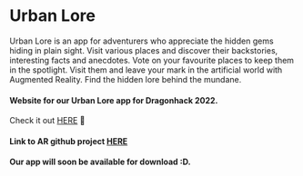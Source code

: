# Urban Lore
Urban Lore is an app for adventurers who appreciate the hidden gems hiding in plain sight. Visit various places and discover their backstories, interesting facts and anecdotes. Vote on your favourite places to keep them in the spotlight. Visit them and leave your mark in the artificial world with Augmented Reality. Find the hidden lore behind the mundane.

#### Website for our Urban Lore app for Dragonhack 2022.

Check it out [HERE](https://urban-lore-eac97.firebaseapp.com/) :eyes:

#### Link to AR github project [HERE](https://github.com/google-ar/arcore-android-sdk)

#### Our app will soon be available for download :D.

